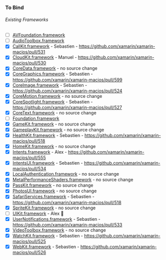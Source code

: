 ### To Bind

###### Existing Frameworks
- [ ] [AVFoundation.framework](https://github.com/xamarin/xamarin-macios/wiki/AVFoundation-iOS-Beta4)
- [ ] [AudioToolbox.framework](https://github.com/xamarin/xamarin-macios/wiki/AudioToolbox-iOS-Beta4)
- [X] [CallKit.framework](https://github.com/xamarin/xamarin-macios/wiki/CallKit-iOS-Beta4) - Sebastien - https://github.com/xamarin/xamarin-macios/pull/531
- [X] [CloudKit.framework](https://github.com/xamarin/xamarin-macios/wiki/CloudKit-iOS-Beta4) - Manuel - https://github.com/xamarin/xamarin-macios/pull/530
- [X] [CoreData.framework](https://github.com/xamarin/xamarin-macios/wiki/CoreData-iOS-Beta4) - no source change
- [X] [CoreGraphics.framework](https://github.com/xamarin/xamarin-macios/wiki/CoreGraphics-iOS-Beta4) - Sebastien - https://github.com/xamarin/xamarin-macios/pull/599
- [X] [CoreImage.framework](https://github.com/xamarin/xamarin-macios/wiki/CoreImage-iOS-Beta4) - Sebastien - https://github.com/xamarin/xamarin-macios/pull/524
- [X] [CoreMotion.framework](https://github.com/xamarin/xamarin-macios/wiki/CoreMotion-iOS-Beta4) - no source change
- [X] [CoreSpotlight.framework](https://github.com/xamarin/xamarin-macios/wiki/CoreSpotlight-iOS-Beta4) - Sebastien - https://github.com/xamarin/xamarin-macios/pull/527
- [X] [CoreText.framework](https://github.com/xamarin/xamarin-macios/wiki/CoreText-iOS-Beta4) - no source change
- [ ] [Foundation.framework](https://github.com/xamarin/xamarin-macios/wiki/Foundation-iOS-Beta4)
- [X] [GameKit.framework](https://github.com/xamarin/xamarin-macios/wiki/GameKit-iOS-Beta4) - no source change
- [X] [GameplayKit.framework](https://github.com/xamarin/xamarin-macios/wiki/GameplayKit-iOS-Beta4) - no source change
- [X] [HealthKit.framework](https://github.com/xamarin/xamarin-macios/wiki/HealthKit-iOS-Beta4) - Sebastien - https://github.com/xamarin/xamarin-macios/pull/518
- [X] [HomeKit.framework](https://github.com/xamarin/xamarin-macios/wiki/HomeKit-iOS-Beta4) - no source change
- [X] [Intents.framework](https://github.com/xamarin/xamarin-macios/wiki/Intents-iOS-Beta4) - Alex - https://github.com/xamarin/xamarin-macios/pull/555
- [X] [IntentsUI.framework](https://github.com/xamarin/xamarin-macios/wiki/IntentsUI-iOS-Beta4) - Sebastien - https://github.com/xamarin/xamarin-macios/pull/534
- [X] [LocalAuthentication.framework](https://github.com/xamarin/xamarin-macios/wiki/LocalAuthentication-iOS-Beta4) - no source change
- [X] [MetalPerformanceShaders.framework](https://github.com/xamarin/xamarin-macios/wiki/MetalPerformanceShaders-iOS-Beta4) - no source change
- [X] [PassKit.framework](https://github.com/xamarin/xamarin-macios/wiki/PassKit-iOS-Beta4) - no source change
- [X] [PhotosUI.framework](https://github.com/xamarin/xamarin-macios/wiki/PhotosUI-iOS-Beta4) - no source change
- [X] [SafariServices.framework](https://github.com/xamarin/xamarin-macios/wiki/SafariServices-iOS-Beta4) - Sebastien - https://github.com/xamarin/xamarin-macios/pull/518
- [X] [SpriteKit.framework](https://github.com/xamarin/xamarin-macios/wiki/SpriteKit-iOS-Beta4) - no source change
- [ ] [UIKit.framework](https://github.com/xamarin/xamarin-macios/wiki/UIKit-iOS-Beta4) - Alex 🔨 
- [X] [UserNotifications.framework](https://github.com/xamarin/xamarin-macios/wiki/UserNotifications-iOS-Beta4) - Sebastien - https://github.com/xamarin/xamarin-macios/pull/533
- [X] [VideoToolbox.framework](https://github.com/xamarin/xamarin-macios/wiki/VideoToolbox-iOS-Beta4) - no source change
- [X] [WatchKit.framework](https://github.com/xamarin/xamarin-macios/wiki/WatchKit-iOS-Beta4) - Sebastien - https://github.com/xamarin/xamarin-macios/pull/525
- [X] [WebKit.framework](https://github.com/xamarin/xamarin-macios/wiki/WebKit-iOS-Beta4) - Sebastien - https://github.com/xamarin/xamarin-macios/pull/526